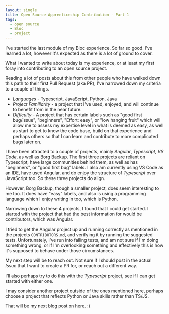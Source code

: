 ```yaml
---
layout: single
title: Open Source Apprenticeship Contribution - Part 1
tags:
  - open source
  - Bloc
  - project
---
```


I've started the last module of my Bloc experience. So far so good. I've learned a lot, however it's expected as there is a lot of ground to cover.

What I wanted to write about today is my experience, or at least my first foray into contributing to an open source project.

Reading a lot of posts about this from other people who have walked down this path to their first Pull Request (aka PR), I've narrowed down my criteria to a couple of things.

- *Languages* - Typescript, JavaScript, Python, Java
- *Project Familiarity* - a project that I've used, enjoyed, and will continue to benefit from in the near future.
- *Difficulty* - A project that has certain labels such as "good first bug/issue", "beginners", "Effort: easy", or "low hanging fruit" which will allow me to assess my expertise level in what is deemed as easy, as well as start to get to know the code base, build on that experience and perhaps others so that I can learn and contribute to more complicated bugs later on.

I have been attracted to a couple of projects, mainly _Angular_, _Typescript_, _VS Code_, as well as Borg Backup. The first three projects are reliant on Typescript, have large communities behind them, as well as has "beginners", or "good first bug" labels. I also am currently using VS Code as an IDE, have used Angular, and do enjoy the structure of _Typescript_ over JavaScript too. So these three projects do align.

However, Borg Backup, though a smaller project, does seem interesting to me too. It does have "easy" labels, and also is using a programming language which I enjoy writing in too, which is Python.

Narrowing down to these 4 projects, I found that I could get started. I started with the project that had the best information for would be contributors, which was Angular.

I tried to get the Angular project up and running correctly as mentioned in the projects `CONTRIBUTORS.md`, and verifying it by running the suggested tests. Unfortunately, I've run into failing tests, and am not sure if I'm doing something wrong, or if I'm overlooking something and effectively this is how it's supposed to behave under those circumstances.

My next step will be to reach out. Not sure if I should post in the actual _Issue_ that I want to create a PR for, or reach out a different way.

I'll also perhaps try to do this with the _Typescript_ project, see if I can get started with either one.

I may consider another project outside of the ones mentioned here, perhaps choose a project that reflects Python or Java skills rather than TS/JS.

That will be my next blog post on here. :)

